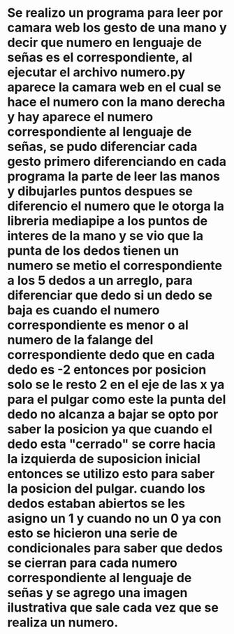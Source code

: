 # Se realizo un programa para leer por camara web los gesto de una mano y decir que numero en lenguaje de señas es el correspondiente, al ejecutar el archivo numero.py aparece la camara web en el cual se hace el numero con la mano derecha y  hay aparece el numero correspondiente al lenguaje de señas, se pudo diferenciar cada gesto primero diferenciando en cada programa la parte de leer las manos y dibujarles puntos despues se diferencio el numero que le otorga la libreria mediapipe a los puntos de interes de la mano y se vio que la punta de los dedos tienen un numero se metio el correspondiente a los 5 dedos a un arreglo, para diferenciar que dedo si un dedo se baja es cuando el numero correspondiente es menor o al numero de la falange del correspondiente dedo que en cada dedo es -2 entonces por posicion solo se le resto 2 en el eje de las x ya para el pulgar como este la punta del dedo no alcanza a bajar se opto por saber la posicion ya que cuando el dedo esta "cerrado" se corre hacia la izquierda de suposicion inicial entonces se utilizo esto para saber la posicion del pulgar. cuando los dedos estaban abiertos se les asigno un 1 y cuando no un 0 ya con esto se hicieron una serie de condicionales para saber que dedos se cierran para  cada numero correspondiente al lenguaje de señas y se agrego una imagen ilustrativa que sale cada vez que se realiza un numero.
